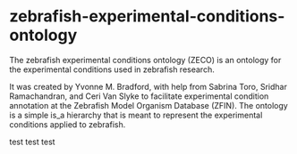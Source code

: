 # zebrafish-experimental-conditions-ontology

The zebrafish experimental conditions ontology (ZECO) is an ontology for the experimental conditions used in zebrafish research.

It was created by Yvonne M. Bradford, with help from Sabrina Toro, Sridhar Ramachandran, and Ceri Van Slyke to facilitate experimental condition annotation 
at the Zebrafish Model Organism Database (ZFIN).  The ontology is a simple is_a hierarchy that is meant to represent the experimental conditions applied to zebrafish.

test test test
